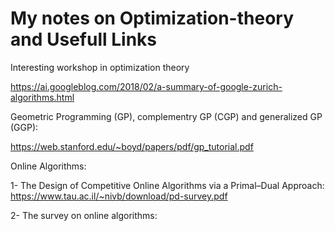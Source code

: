 # My notes on Optimization-theory and Usefull Links 



Interesting workshop in optimization theory 

https://ai.googleblog.com/2018/02/a-summary-of-google-zurich-algorithms.html

Geometric Programming (GP), complementry GP (CGP) and generalized GP (GGP):

https://web.stanford.edu/~boyd/papers/pdf/gp_tutorial.pdf



Online Algorithms: 


1- The Design of Competitive Online Algorithms via a Primal–Dual Approach: 
https://www.tau.ac.il/~nivb/download/pd-survey.pdf

2- The survey on online algorithms:

